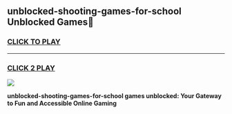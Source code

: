 
## unblocked-shooting-games-for-school Unblocked Games👋
<h3>
<a href="https://news.freeplayer.one?title=unblocked-shooting-games-for-school&ref=16F">CLICK TO PLAY</a></h3>
<hr>

<h3>
<a href="https://news.freeplayer.one?title=unblocked-shooting-games-for-school&ref=16F">CLICK 2 PLAY</a>
  
</h3>

<a href="https://news.freeplayer.one?title=unblocked-shooting-games-for-school&ref=16F/"><img src="https://clearcache.store/games.png"></a>


**unblocked-shooting-games-for-school games unblocked: Your Gateway to Fun and Accessible Online Gaming**

